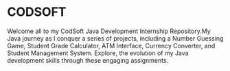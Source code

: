 # CODSOFT

Welcome all to my CodSoft Java Development Internship Repository.My Java journey as I conquer a series of projects, including a Number Guessing Game, Student Grade Calculator, ATM Interface, Currency Converter, and Student Management System. Explore, the evolution of my Java development skills through these engaging assignments.
